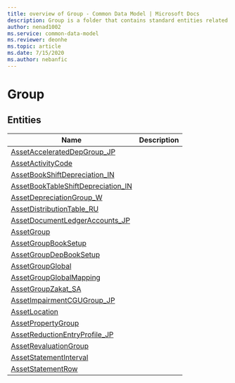 ```yaml
---
title: overview of Group - Common Data Model | Microsoft Docs
description: Group is a folder that contains standard entities related to the Common Data Model.
author: nenad1002
ms.service: common-data-model
ms.reviewer: deonhe
ms.topic: article
ms.date: 7/15/2020
ms.author: nebanfic
---
```


# Group


## Entities

|Name|Description|
|---|---|
|[AssetAcceleratedDepGroup_JP](AssetAcceleratedDepGroup_JP.md)||
|[AssetActivityCode](AssetActivityCode.md)||
|[AssetBookShiftDepreciation_IN](AssetBookShiftDepreciation_IN.md)||
|[AssetBookTableShiftDepreciation_IN](AssetBookTableShiftDepreciation_IN.md)||
|[AssetDepreciationGroup_W](AssetDepreciationGroup_W.md)||
|[AssetDistributionTable_RU](AssetDistributionTable_RU.md)||
|[AssetDocumentLedgerAccounts_JP](AssetDocumentLedgerAccounts_JP.md)||
|[AssetGroup](AssetGroup.md)||
|[AssetGroupBookSetup](AssetGroupBookSetup.md)||
|[AssetGroupDepBookSetup](AssetGroupDepBookSetup.md)||
|[AssetGroupGlobal](AssetGroupGlobal.md)||
|[AssetGroupGlobalMapping](AssetGroupGlobalMapping.md)||
|[AssetGroupZakat_SA](AssetGroupZakat_SA.md)||
|[AssetImpairmentCGUGroup_JP](AssetImpairmentCGUGroup_JP.md)||
|[AssetLocation](AssetLocation.md)||
|[AssetPropertyGroup](AssetPropertyGroup.md)||
|[AssetReductionEntryProfile_JP](AssetReductionEntryProfile_JP.md)||
|[AssetRevaluationGroup](AssetRevaluationGroup.md)||
|[AssetStatementInterval](AssetStatementInterval.md)||
|[AssetStatementRow](AssetStatementRow.md)||

